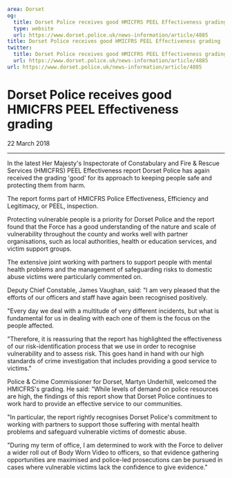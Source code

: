 ```yaml
area: Dorset
og:
  title: Dorset Police receives good HMICFRS PEEL Effectiveness grading
  type: website
  url: https://www.dorset.police.uk/news-information/article/4885
title: Dorset Police receives good HMICFRS PEEL Effectiveness grading |
twitter:
  title: Dorset Police receives good HMICFRS PEEL Effectiveness grading
  url: https://www.dorset.police.uk/news-information/article/4885
url: https://www.dorset.police.uk/news-information/article/4885
```

# Dorset Police receives good HMICFRS PEEL Effectiveness grading

22 March 2018

* * *

In the latest Her Majesty's Inspectorate of Constabulary and Fire & Rescue Services (HMICFRS) PEEL Effectiveness report Dorset Police has again received the grading 'good' for its approach to keeping people safe and protecting them from harm.

The report forms part of HMICFRS Police Effectiveness, Efficiency and Legitimacy, or PEEL, inspection.

Protecting vulnerable people is a priority for Dorset Police and the report found that the Force has a good understanding of the nature and scale of vulnerability throughout the county and works well with partner organisations, such as local authorities, health or education services, and victim support groups.

The extensive joint working with partners to support people with mental health problems and the management of safeguarding risks to domestic abuse victims were particularly commented on.

Deputy Chief Constable, James Vaughan, said: "I am very pleased that the efforts of our officers and staff have again been recognised positively.

"Every day we deal with a multitude of very different incidents, but what is fundamental for us in dealing with each one of them is the focus on the people affected.

"Therefore, it is reassuring that the report has highlighted the effectiveness of our risk-identification process that we use in order to recognise vulnerability and to assess risk. This goes hand in hand with our high standards of crime investigation that includes providing a good service to victims."

Police & Crime Commissioner for Dorset, Martyn Underhill, welcomed the HMICFRS's grading. He said: "While levels of demand on police resources are high, the findings of this report show that Dorset Police continues to work hard to provide an effective service to our communities.

"In particular, the report rightly recognises Dorset Police's commitment to working with partners to support those suffering with mental health problems and safeguard vulnerable victims of domestic abuse.

"During my term of office, I am determined to work with the Force to deliver a wider roll out of Body Worn Video to officers, so that evidence gathering opportunities are maximised and police-led prosecutions can be pursued in cases where vulnerable victims lack the confidence to give evidence."
